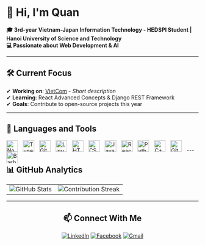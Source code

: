 # 👋 Hi, I'm Quan

**🎓 3rd-year Vietnam-Japan Information Technology - HEDSPI Student | Hanoi University of Science and Technology**  
**💻 Passionate about Web Development & AI**  

---

## 🛠 Current Focus
✔ **Working on**: [VietCom](https://github.com/mingquanjp/VietCom) - _Short description_  
✔ **Learning**: React Advanced Concepts & Django REST Framework  
✔ **Goals**: Contribute to open-source projects this year  

---

## 🧰 Languages and Tools

<img align="left" alt="NodeJS" width="30px" style="padding-right:10px;" src="https://cdn.jsdelivr.net/gh/devicons/devicon/icons/nodejs/nodejs-original.svg" />
<img align="left" alt="TypeScript" width="30px" style="padding-right:10px;" src="https://cdn.jsdelivr.net/gh/devicons/devicon/icons/typescript/typescript-plain.svg" />
<img align="left" alt="Git" width="30px" style="padding-right:10px;" src="https://cdn.jsdelivr.net/gh/devicons/devicon/icons/git/git-original.svg" />
<img align="left" alt="Linux" width="30px" style="padding-right:10px;" src="https://cdn.jsdelivr.net/gh/devicons/devicon/icons/linux/linux-original.svg" />
<img align="left" alt="HTML" width="30px" style="padding-right:10px;" src="https://cdn.jsdelivr.net/gh/devicons/devicon/icons/html5/html5-plain.svg" />
<img align="left" alt="CSS" width="30px" style="padding-right:10px;" src="https://cdn.jsdelivr.net/gh/devicons/devicon/icons/css3/css3-plain.svg" />
<img align="left" alt="JavaScript" width="30px" style="padding-right:10px;" src="https://cdn.jsdelivr.net/gh/devicons/devicon/icons/javascript/javascript-plain.svg" />
<img align="left" alt="React" width="30px" style="padding-right:10px;" src="https://cdn.jsdelivr.net/gh/devicons/devicon/icons/react/react-original.svg" />
<img align="left" alt="Python" width="30px" style="padding-right:10px;" src="https://cdn.jsdelivr.net/gh/devicons/devicon/icons/python/python-plain.svg" />
<img align="left" alt="C++" width="30px" style="padding-right:10px;" src="https://cdn.jsdelivr.net/gh/devicons/devicon/icons/cplusplus/cplusplus-original.svg" />
<img align="left" alt="GitHub" width="30px" style="padding-right:10px;" src="https://cdn.jsdelivr.net/gh/devicons/devicon/icons/github/github-original-wordmark.svg" />
<img align="left" alt="Bash" width="30px" style="padding-right:10px;" src="https://cdn.jsdelivr.net/gh/devicons/devicon/icons/bash/bash-original.svg" />
<br />
---

## 📊 GitHub Analytics

<table>
  <tr>
    <td>
      <img src="https://github-readme-stats.vercel.app/api?username=mingquanjp&show_icons=true&theme=radical&hide_border=true" alt="GitHub Stats" />
    </td>
    <td>
     <img src="https://github-readme-streak-stats.herokuapp.com/?user=mingquanjp&theme=radical&hide_border=true" alt="Contribution Streak" />
    </td>
  </tr>
</table>

<div align="center">

---


## 📫 Connect With Me

[![LinkedIn](https://img.shields.io/badge/LinkedIn-0077B5?style=for-the-badge&logo=linkedin&logoColor=white)](https://linkedin.com/in/yourprofile)
[![Facebook](https://img.shields.io/badge/Facebook-1877F2?style=for-the-badge&logo=facebook&logoColor=white)](https://www.facebook.com/mingquanjp/)
[![Gmail](https://img.shields.io/badge/Gmail-D14836?style=for-the-badge&logo=gmail&logoColor=white)](mailto:faker1652005@gmail.com)
